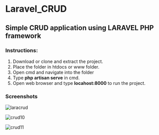 # Laravel_CRUD

## Simple CRUD application using LARAVEL PHP framework

### Instructions:
1. Download or clone and extract the project.
2. Place the folder in htdocs or www folder.
3. Open cmd and navigate into the folder
4. Type **php artisan serve** in cmd.
5. Open web browser and type **locahost:8000** to run the project. 

### Screenshots

![laracrud](https://user-images.githubusercontent.com/23145752/38304218-3f020ddc-3826-11e8-851a-ca03a1ce0adc.png)

![crud10](https://user-images.githubusercontent.com/23145752/38304214-3e681bc8-3826-11e8-810f-8a9096c361cf.png)

![crud11](https://user-images.githubusercontent.com/23145752/38304215-3eb81948-3826-11e8-8300-cb05694fcb8d.png)

